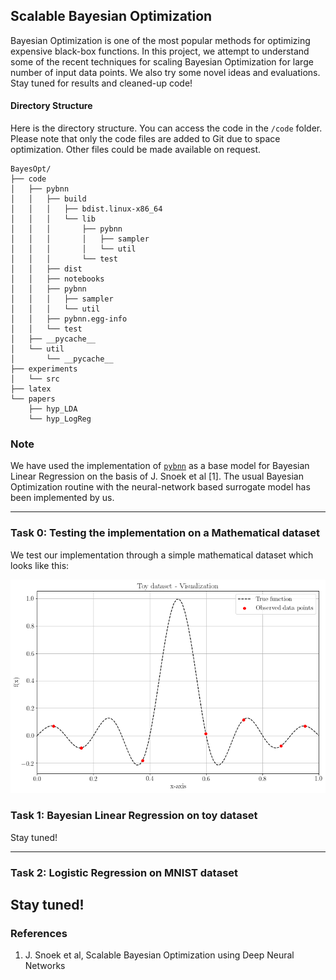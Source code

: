 ## Scalable Bayesian Optimization

Bayesian Optimization is one of the most popular methods for optimizing expensive black-box functions. In this project, we attempt to understand some of the recent techniques for scaling Bayesian Optimization for large number of input data points. We also try some novel ideas and evaluations. Stay tuned for results and cleaned-up code!

#### Directory Structure

Here is the directory structure. You can access the code in the `/code` folder. Please note that only the code files are added to Git due to space optimization. Other files could be made available on request.

```
BayesOpt/
├── code
│   ├── pybnn
│   │   ├── build
│   │   │   ├── bdist.linux-x86_64
│   │   │   └── lib
│   │   │       ├── pybnn
│   │   │       │   ├── sampler
│   │   │       │   └── util
│   │   │       └── test
│   │   ├── dist
│   │   ├── notebooks
│   │   ├── pybnn
│   │   │   ├── sampler
│   │   │   └── util
│   │   ├── pybnn.egg-info
│   │   └── test
│   ├── __pycache__
│   └── util
│       └── __pycache__
├── experiments
│   └── src
├── latex
└── papers
    ├── hyp_LDA
    └── hyp_LogReg

```

### Note

We have used the implementation of [`pybnn`](https://github.com/automl/pybnn) as a base model for Bayesian Linear Regression on the basis of J. Snoek et al [1]. The usual Bayesian Optimization routine with the neural-network based surrogate model has been implemented by us.

---
### Task 0: Testing the implementation on a Mathematical dataset

We test our implementation through a simple mathematical dataset which looks like this:

![alt text](https://github.com/bpiyush/BayesOpt/raw/master/plots/toy-dataset.png "Mathematical Dataset")

### Task 1: Bayesian Linear Regression on toy dataset

Stay tuned!

---

### Task 2: Logistic Regression on MNIST dataset

Stay tuned!
---




### References
1. J. Snoek et al, Scalable Bayesian Optimization using Deep Neural Networks